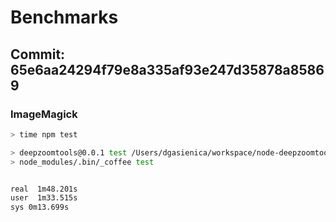 # Benchmarks

## Commit: 65e6aa24294f79e8a335af93e247d35878a85869

### ImageMagick

```bash
> time npm test

> deepzoomtools@0.0.1 test /Users/dgasienica/workspace/node-deepzoomtools
> node_modules/.bin/_coffee test


real  1m48.201s
user  1m33.515s
sys 0m13.699s
```
